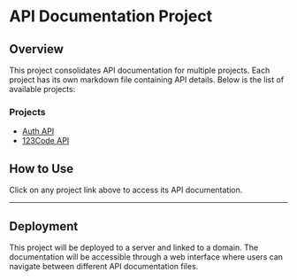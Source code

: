 # API Documentation Project

## Overview
This project consolidates API documentation for multiple projects. Each project has its own markdown file containing API details. Below is the list of available projects:

### Projects

- [Auth API](auth.md)
- [123Code API](123code.md)

## How to Use
Click on any project link above to access its API documentation.

---

## Deployment
This project will be deployed to a server and linked to a domain. The documentation will be accessible through a web interface where users can navigate between different API documentation files.
